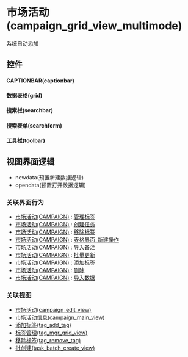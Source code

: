 # 市场活动(campaign_grid_view_multimode)  <!-- {docsify-ignore-all} -->


系统自动添加



## 控件
#### CAPTIONBAR(captionbar)
#### 数据表格(grid)
#### 搜索栏(searchbar)
#### 搜索表单(searchform)
#### 工具栏(toolbar)

## 视图界面逻辑
  * newdata(预置新建数据逻辑)
  * opendata(预置打开数据逻辑)


### 关联界面行为
  * [市场活动(CAMPAIGN)](module/crm/campaign) : [管理标签](module/crm/campaign#界面行为)
  * [市场活动(CAMPAIGN)](module/crm/campaign) : [创建任务](module/crm/campaign#界面行为)
  * [市场活动(CAMPAIGN)](module/crm/campaign) : [移除标签](module/crm/campaign#界面行为)
  * [市场活动(CAMPAIGN)](module/crm/campaign) : [表格界面_新建操作](module/crm/campaign#界面行为)
  * [市场活动(CAMPAIGN)](module/crm/campaign) : [导入备注](module/crm/campaign#界面行为)
  * [市场活动(CAMPAIGN)](module/crm/campaign) : [批量更新](module/crm/campaign#界面行为)
  * [市场活动(CAMPAIGN)](module/crm/campaign) : [添加标签](module/crm/campaign#界面行为)
  * [市场活动(CAMPAIGN)](module/crm/campaign) : [删除](module/crm/campaign#界面行为)
  * [市场活动(CAMPAIGN)](module/crm/campaign) : [导入数据](module/crm/campaign#界面行为)

### 关联视图
  * [市场活动(campaign_edit_view)](app/view/campaign_edit_view)
  * [市场活动信息(campaign_main_view)](app/view/campaign_main_view)
  * [添加标签(tag_add_tag)](app/view/tag_add_tag)
  * [标签管理(tag_mgr_grid_view)](app/view/tag_mgr_grid_view)
  * [移除标签(tag_remove_tag)](app/view/tag_remove_tag)
  * [批创建(task_batch_create_view)](app/view/task_batch_create_view)

<script>
 const { createApp } = Vue
  createApp({
    data() {
      return {

      }
    }
  }).use(ElementPlus).mount('#app')
</script>